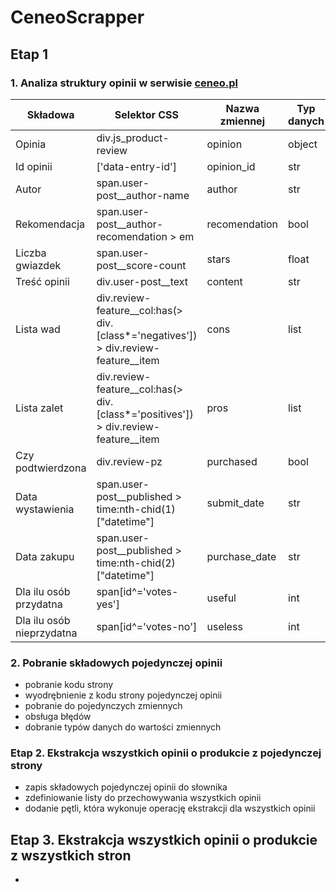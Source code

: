 # CeneoScrapper

## Etap 1
### 1. Analiza struktury opinii w serwisie [ceneo.pl](https://www.ceneo.pl)

|Składowa|Selektor CSS|Nazwa zmiennej|Typ danych|
|--------|------------|--------------|----------|
|Opinia|div.js_product-review|opinion|object|
|Id opinii|['data-entry-id']|opinion_id|str|
|Autor|span.user-post__author-name|author|str|
|Rekomendacja|span.user-post__author-recomendation > em|recomendation|bool|
|Liczba gwiazdek|span.user-post__score-count|stars|float|
|Treść opinii|div.user-post__text|content|str|
|Lista wad|div.review-feature__col:has(> div.[class*='negatives']) > div.review-feature__item|cons|list|
|Lista zalet|div.review-feature__col:has(> div.[class*='positives']) > div.review-feature__item|pros|list|
|Czy podtwierdzona|div.review-pz|purchased|bool|
|Data wystawienia|span.user-post__published > time:nth-chid(1)["datetime"]|submit_date|str|
|Data zakupu|span.user-post__published > time:nth-chid(2)["datetime"]|purchase_date|str|
|Dla ilu osób przydatna|span[id^='votes-yes']|useful|int|
|Dla ilu osób nieprzydatna|span[id^='votes-no']|useless|int|

### 2. Pobranie składowych pojedynczej opinii
- pobranie kodu strony
- wyodrębnienie z kodu strony pojedynczej opinii
- pobranie do pojedynczych zmiennych
- obsługa błędów
- dobranie typów danych do wartości zmiennych

### Etap 2. Ekstrakcja wszystkich opinii  o produkcie z pojedynczej strony
- zapis składowych pojedynczej opinii do słownika
- zdefiniowanie listy do przechowywania wszystkich opinii 
- dodanie pętli, która wykonuje operację ekstrakcji dla wszystkich opinii
## Etap 3. Ekstrakcja wszystkich opinii  o produkcie z wszystkich stron
-